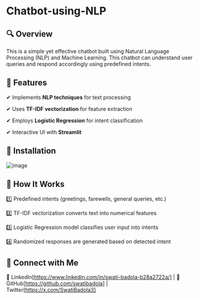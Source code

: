 # Chatbot-using-NLP

## 🔍 Overview
This is a simple yet effective chatbot built using Natural Language Processing (NLP) and Machine Learning. This chatbot can understand user queries and respond accordingly using predefined intents.

 ## 📌 Features
✔ Implements **NLP techniques** for text processing

✔ Uses **TF-IDF vectorization** for feature extraction

✔ Employs **Logistic Regression** for intent classification

✔ Interactive UI with **Streamlit**

 ## 🔧 Installation
 ![image](https://github.com/user-attachments/assets/9198bc09-7c44-405c-ac72-19cac6755bb9)

## 🚀 How It Works
1️⃣ Predefined intents (greetings, farewells, general queries, etc.)

2️⃣ TF-IDF vectorization converts text into numerical features

3️⃣ Logistic Regression model classifies user input into intents

4️⃣ Randomized responses are generated based on detected intent

## 📩 Connect with Me
🔗 LinkedIn[https://www.linkedin.com/in/swati-badola-b28a2722a/] | 📂 GitHub[https://github.com/swatibadola] | Twitter[https://x.com/SwatiBadola3]
